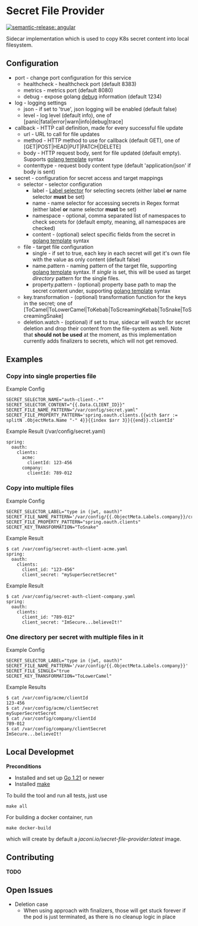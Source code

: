 # Secret File Provider

[![semantic-release: angular](https://img.shields.io/badge/semantic--release-angular-e10079?logo=semantic-release)](https://github.com/semantic-release/semantic-release)

Sidecar implementation which is used to copy K8s secret content into local filesystem.

## Configuration

* port - change port configuration for this service
  * healthcheck - healthcheck port (default 8383)
  * metrics - metrics port (default 8080)
  * debug - expose golang [debug](https://pkg.go.dev/net/http/pprof) information (default 1234)
* log - logging settings
  * json - if set to 'true', json logging will be enabled (default false)
  * level - log level (default info), one of [panic|fatal|error|warn|info|debug|trace]
* callback - HTTP call definition, made for every successful file update
  * url - URL to call for file updates
  * method - HTTP method to use for callback (default GET), one of [GET|POST|HEAD|PUT|PATCH|DELETE]
  * body - HTTP request body, sent for file updated (default empty). Supports [golang template](https://pkg.go.dev/text/template) syntax
  * contenttype - request body content type (default 'application/json' if body is sent)
* secret - configuration for secret access and target mappings
  * selector - selector configuration
    * label - [Label selector](https://kubernetes.io/docs/concepts/overview/working-with-objects/labels/) for selecting secrets (either label **or** name selector **must** be set)
    * name - name selector for accessing secrets in Regex format (either label **or** name selector **must** be set)
    * namespace - optional, comma separated list of namespaces to check secrets for (default empty, meaning, all namespaces are checked)
    * content - (optional) select specific fields from the secret in [golang template](https://pkg.go.dev/text/template) syntax
  * file - target file configuration
    * single - if set to true, each key in each secret will get it's own file with the value as only content (default false)
    * name.pattern - naming pattern of the target file, supporting [golang template](https://pkg.go.dev/text/template) syntax. If *single* is set, this will be used as target *directory* pattern for the single files.
    * property.pattern - (optional) property base path to map the secret content under, supporting [golang template](https://pkg.go.dev/text/template) syntax
  * key.transformation - (optional) transformation function for the keys in the secret; one of [ToCamel|ToLowerCamel|ToKebab|ToScreamingKebab|ToSnake|ToScreamingSnake]
  * deletion.watch - (optional) if set to *true*, sidecar will watch for secret deletion and drop their content from the
  file-system as well. Note that **should not be used** at the moment, as this implementation currently adds finalizers
  to secrets, which will not get removed.

## Examples

### Copy into single properties file

Example Config
```
SECRET_SELECTOR_NAME="auth-client-.*"
SECRET_SELECTOR_CONTENT="{{.Data.CLIENT_ID}}"
SECRET_FILE_NAME_PATTERN="/var/config/secret.yaml"
SECRET_FILE_PROPERTY_PATTERN='spring.oauth.clients.{{with $arr := splitN .ObjectMeta.Name "-" 4}}{{index $arr 3}}{{end}}.clientId'
```

Example Result (/var/config/secret.yaml)
```
spring:
  oauth:
    clients:
      acme:
        clientId: 123-456
      company:
        clientId: 789-012
```

### Copy into multiple files

Example Config
```
SECRET_SELECTOR_LABEL="type in (jwt, oauth)"
SECRET_FILE_NAME_PATTERN='/var/config/{{.ObjectMeta.Labels.company}}/credentials.yaml'
SECRET_FILE_PROPERTY_PATTERN="spring.oauth.clients"
SECRET_KEY_TRANSFORMATION="ToSnake"
```

Example Result
``` 
$ cat /var/config/secret-auth-client-acme.yaml
spring:
  oauth:
    clients:
      client_id: "123-456"
      client_secret: "mySuperSecretSecret"
``` 
Example Result
``` 
$ cat /var/config/secret-auth-client-company.yaml
spring:
  oauth:
    clients:
      client_id: "789-012"
      client_secret: "ImSecure...believeIt!"
``` 

### One directory per secret with multiple files in it

Example Config
```
SECRET_SELECTOR_LABEL="type in (jwt, oauth)"
SECRET_FILE_NAME_PATTERN='/var/config/{{.ObjectMeta.Labels.company}}'
SECRET_FILE_SINGLE="true
SECRET_KEY_TRANSFORMATION="ToLowerCamel"
```

Example Results
``` 
$ cat /var/config/acme/clientId
123-456
$ cat /var/config/acme/clientSecret
mySuperSecretSecret
$ cat /var/config/company/clientId
789-012
$ cat /var/config/company/clientSecret
ImSecure...believeIt!
``` 

## Local Developmet

**Preconditions**
* Installed and set up [Go 1.21](https://go.dev/doc/install) or newer
* Installed [make](https://www.tutorialspoint.com/unix_commands/make.htm)

To build the tool and run all tests, just use 
```
make all
```

For building a docker container, run
```
make docker-build
``` 
which will create by default a *jaconi.io/secret-file-provider:latest* image.

## Contributing

**TODO** 

## Open Issues

* Deletion case 
  * When using approach with finalizers, those will get stuck forever if the pod is just terminated, as 
  there is no cleanup logic in place